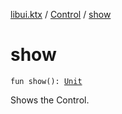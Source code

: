 [libui.ktx](../index.md) / [Control](index.md) / [show](./show.md)

# show

`fun show(): `[`Unit`](https://kotlinlang.org/api/latest/jvm/stdlib/kotlin/-unit/index.html)

Shows the Control.

